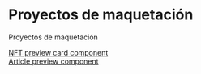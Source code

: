 # Proyectos de maquetación

Proyectos de maquetación

[NFT preview card component](https://servel84.github.io/maquetacion/nft-preview-card-component/)<br />
[Article preview component](https://servel84.github.io/maquetacion/article-preview-component/)